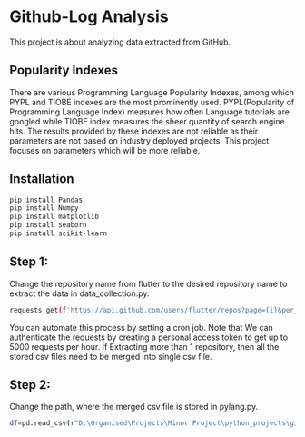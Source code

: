 # Github-Log Analysis
This project is about analyzing data extracted from GitHub.
## Popularity Indexes
There are various Programming Language Popularity Indexes, among which PYPL and TIOBE indexes are the most prominently used. PYPL(Popularity of Programming Language Index) measures how often Language tutorials are googled while TIOBE index measures the sheer quantity of search engine hits. The results provided by these indexes are not reliable as their parameters are not based on industry deployed projects. This project focuses on parameters which will be more reliable. 

## Installation
```bash
pip install Pandas
pip install Numpy
pip install matplotlib
pip install seaborn
pip install scikit-learn
```
## Step 1:
Change the repository name from flutter to the desired repository name to extract the data in data_collection.py.
```bash
requests.get(f'https://api.github.com/users/flutter/repos?page={i}&per_page=100',params=params, auth=('pratz0499', api_access_token))
```
You can automate this process by setting a cron job. Note that We can authenticate the requests by creating a personal access token to get up to 5000 requests per hour. 
If Extracting more than 1 repository, then all the stored csv files need to be merged into single csv file.

## Step 2:
Change the path, where the merged csv file is stored in pylang.py.
```bash
df=pd.read_csv(r"D:\Organised\Projects\Minor Project\python_projects\github data\githubData\merge.csv",encoding = "ISO-8859-1",dtype={'Language': str},low_memory=False)
```
